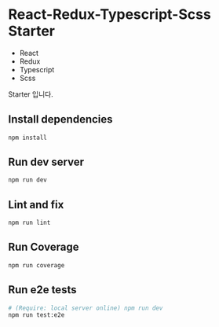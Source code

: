 # React-Redux-Typescript-Scss Starter
- React
- Redux
- Typescript
- Scss

Starter 입니다.

## Install dependencies

```sh
npm install
```

## Run dev server

```sh
npm run dev
```

## Lint and fix

```sh
npm run lint
```

## Run Coverage

```sh
npm run coverage
```

## Run e2e tests

```sh
# (Require: local server online) npm run dev 
npm run test:e2e
```
